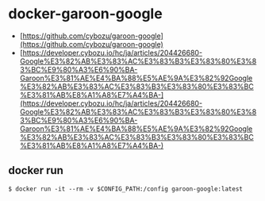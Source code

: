 # docker-garoon-google

- [https://github.com/cybozu/garoon-google](https://github.com/cybozu/garoon-google)
- [https://developer.cybozu.io/hc/ja/articles/204426680-Google%E3%82%AB%E3%83%AC%E3%83%B3%E3%83%80%E3%83%BC%E9%80%A3%E6%90%BA-Garoon%E3%81%AE%E4%BA%88%E5%AE%9A%E3%82%92Google%E3%82%AB%E3%83%AC%E3%83%B3%E3%83%80%E3%83%BC%E3%81%AB%E8%A1%A8%E7%A4%BA-](https://developer.cybozu.io/hc/ja/articles/204426680-Google%E3%82%AB%E3%83%AC%E3%83%B3%E3%83%80%E3%83%BC%E9%80%A3%E6%90%BA-Garoon%E3%81%AE%E4%BA%88%E5%AE%9A%E3%82%92Google%E3%82%AB%E3%83%AC%E3%83%B3%E3%83%80%E3%83%BC%E3%81%AB%E8%A1%A8%E7%A4%BA-)


## docker run
```
$ docker run -it --rm -v $CONFIG_PATH:/config garoon-google:latest
```

